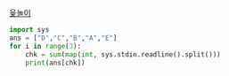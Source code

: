 [윷놀이](boj.kr/2490)
```python
import sys
ans = ["D","C","B","A","E"]
for i in range(3):
    chk = sum(map(int, sys.stdin.readline().split()))
    print(ans[chk])
```